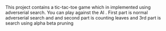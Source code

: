 This project contains a tic-tac-toe game which in implemented using adverserial search. You can play against the AI .
First part is normal adverserial search and and second part is counting leaves and 3rd part is search using alpha beta pruning
